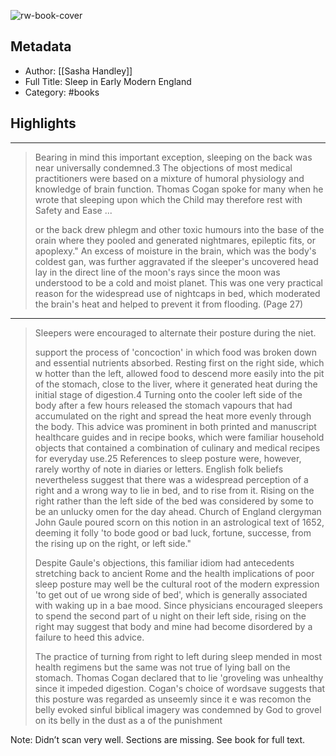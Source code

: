 ![rw-book-cover](https://books.google.com/books/content?id=Z-S7DAAAQBAJ&printsec=frontcover&img=1&zoom=5&edge=curl&source=public)

## Metadata
- Author: [[Sasha Handley]]
- Full Title: Sleep in Early Modern England
- Category: #books

## Highlights
***

> Bearing in mind this important exception, sleeping on the back was near universally condemned.3 The objections of most medical practitioners were based on a mixture of humoral physiology and knowledge of brain function. Thomas Cogan spoke for many when he wrote that sleeping upon which the Child may therefore rest with Safety and Ease ...
>
> or the back drew phlegm and other toxic humours into the base of the orain where they pooled and generated nightmares, epileptic fits, or apoplexy." An excess of moisture in the brain, which was the body's coldest gan, was further aggravated if the sleeper's uncovered head lay in the direct line of the moon's rays since the moon was understood to be a cold and moist planet. This was one very practical reason for the widespread use of nightcaps in bed, which moderated the brain's heat and helped to prevent it from flooding. (Page 27)

***

> Sleepers were encouraged to alternate their posture during the niet.
>
> support the process of 'concoction' in which food was broken down and essential nutrients absorbed. Resting first on the right side, which w hotter than the left, allowed food to descend more easily into the pit of the stomach, close to the liver, where it generated heat during the initial stage of digestion.4 Turning onto the cooler left side of the body after a few hours released the stomach vapours that had accumulated on the right and spread the heat more evenly through the body. This advice was prominent in both printed and manuscript healthcare guides and in recipe books, which were familiar household objects that contained a combination of culinary and medical recipes for everyday use.25 References to sleep posture were, however, rarely worthy of note in diaries or letters. English folk beliefs nevertheless suggest that there was a widespread perception of a right and a wrong way to lie in bed, and to rise from it. Rising on the right rather than the left side of the bed was considered by some to be an unlucky omen for the day ahead. Church of England clergyman John Gaule poured scorn on this notion in an astrological text of 1652, deeming it folly 'to bode good or bad luck, fortune, successe, from the rising up on the right, or left side."
>
> Despite Gaule's objections, this familiar idiom had antecedents stretching back to ancient Rome and the health implications of poor sleep posture may well be the cultural root of the modern expression 'to get out of ue wrong side of bed', which is generally associated with waking up in a bae mood. Since physicians encouraged sleepers to spend the second part of u night on their left side, rising on the right may suggest that body and mine had become disordered by a failure to heed this advice.
>
> The practice of turning from right to left during sleep mended in most health regimens but the same was not true of lying ball on the stomach. Thomas Cogan declared that to lie 'groveling was unhealthy since it impeded digestion. Cogan's choice of wordsave suggests that this posture was regarded as unseemly since it e was recomon the belly evoked sinful biblical imagery was condemned by God to grovel on its belly in the dust as a of the punishment

Note: Didn’t scan very well. Sections are missing. See book for full text.

